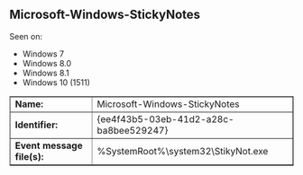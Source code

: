 ## Microsoft-Windows-StickyNotes

Seen on:
* Windows 7
* Windows 8.0
* Windows 8.1
* Windows 10 (1511)

<table border="1" class="docutils">
  <tbody>
    <tr>
      <td><b>Name:</b></td>
      <td>Microsoft-Windows-StickyNotes</td>
    </tr>
    <tr>
      <td><b>Identifier:</b></td>
      <td>{ee4f43b5-03eb-41d2-a28c-ba8bee529247}</td>
    </tr>
    <tr>
      <td><b>Event message file(s):</b></td>
      <td>%SystemRoot%\system32\StikyNot.exe</td>
    </tr>
  </tbody>
</table>

&nbsp;

